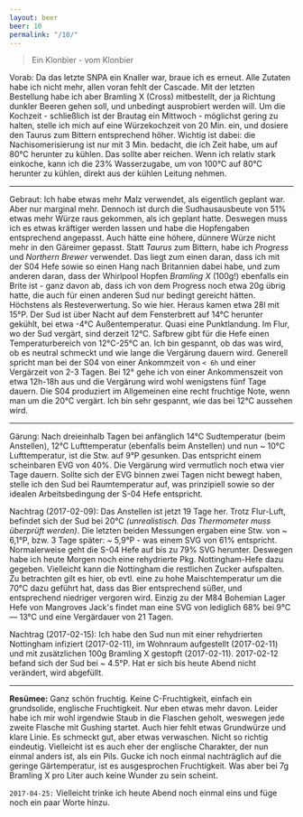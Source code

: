 ```yaml
---
layout: beer
beer: 10
permalink: "/10/"
---
```


> Ein Klonbier - vom Klonbier

Vorab: Da das letzte SNPA ein Knaller war, braue ich es erneut. Alle Zutaten habe ich nicht mehr, allen voran fehlt der Cascade. Mit der letzten Bestellung habe ich aber Bramling X (Cross) mitbestellt, der ja Richtung dunkler Beeren gehen soll, und unbedingt ausprobiert werden will. Um die Kochzeit - schließlich ist der Brautag ein Mittwoch - möglichst gering zu halten, stelle ich mich auf eine Würzekochzeit von 20 Min. ein, und dosiere den Taurus zum Bittern entsprechend höher. Wichtig ist dabei: die Nachisomerisierung ist nur mit 3 Min. bedacht, die ich Zeit habe, um auf 80°C herunter zu kühlen. Das sollte aber reichen. Wenn ich relativ stark einkoche, kann ich die 23% Wasserzugabe, um von 100°C auf 80°C herunter zu kühlen, direkt aus der kühlen Leitung nehmen.

---

Gebraut: Ich habe etwas mehr Malz verwendet, als eigentlich geplant war. Aber nur marginal mehr. Dennoch ist durch die Sudhausausbeute von 51% etwas mehr Würze raus gekommen, als ich geplant hatte. Deswegen muss ich es etwas kräftiger werden lassen und habe die Hopfengaben entsprechend angepasst. Auch hätte eine höhere, dünnere Würze nicht mehr in den Gäreimer gepasst. Statt *Taurus* zum Bittern, habe ich *Progress* und *Northern Brewer* verwendet. Das liegt zum einen daran, dass ich mit der S04 Hefe sowie so einen Hang nach Britannien dabei habe, und zum anderen daran, dass der Whirlpool Hopfen *Bramling X* (100g!) ebenfalls ein Brite ist - ganz davon ab, dass ich von dem Progress noch etwa 20g übrig hatte, die auch für einen anderen Sud nur bedingt gereicht hätten. Höchstens als Resteverwertung. So wie hier. Heraus kamen etwa 28l mit 15°P. Der Sud ist über Nacht auf dem Fensterbrett auf 14°C herunter gekühlt, bei etwa -4°C Außentemperatur. Quasi eine Punktlandung. Im Flur, wo der Sud vergärt, sind derzeit 12°C. Safbrew gibt für die Hefe einen Temperaturbereich von 12°C-25°C an. Ich bin gespannt, ob das was wird, ob es neutral schmeckt und wie lange die Vergärung dauern wird. Generell spricht man bei der S04 von einer Ankommzeit von `< 6h` und einer Vergärzeit von 2-3 Tagen. Bei 12° gehe ich von einer Ankommenszeit von etwa 12h-18h aus und die Vergärung wird wohl wenigstens fünf Tage dauern. Die S04 produziert im Allgemeinen eine recht fruchtige Note, wenn man um die 20°C vergärt. Ich bin sehr gespannt, wie das bei 12°C aussehen wird.

---

Gärung: Nach dreieinhalb Tagen bei anfänglich 14°C Sudtemperatur (beim Anstellen), 12°C Lufttemperatur (ebenfalls beim Anstellen) und nun ~ 10°C Lufttemperatur, ist die Stw. auf 9°P gesunken. Das entspricht einem scheinbaren EVG von 40%. Die Vergärung wird vermutlich noch etwa vier Tage dauern. Sollte  sich der EVG binnen zwei Tagen nicht bewegt haben, stelle ich den Sud  bei Raumtemperatur auf, was prinzipiell sowie so der idealen Arbeitsbedingung der S-04 Hefe entspricht.

Nachtrag (2017-02-09): Das Anstellen ist jetzt 19 Tage her. Trotz Flur-Luft, befindet sich der Sud bei 20°C *(unrealistisch. Das Thermometer muss überprüft werden)*. Die letzten beiden Messungen ergaben eine Stw. von ~ 6,1°P, bzw. 3 Tage später: ~ 5,9°P - was einem SVG von 61% entspricht. Normalerweise geht die S-04 Hefe auf bis zu 79% SVG herunter. Deswegen habe ich heute Morgen noch eine rehydrierte Pkg. Nottingham-Hefe dazu gegeben. Vielleicht kann die Nottingham die restlichen Zucker aufspalten. Zu betrachten gilt es hier, ob evtl. eine zu hohe Maischtemperatur um die 70°C dazu geführt hat, dass das Bier entsprechend süßer, und entsprechend niedriger vergoren wird. Einzig zu der M84 Bohemian Lager Hefe von Mangroves Jack's findet man eine SVG von lediglich 68% bei 9°C — 13°C und eine Vergärdauer von 21 Tagen.

Nachtrag (2017-02-15): Ich habe den Sud nun mit einer rehydrierten Nottingham infiziert (2017-02-11), im Wohnraum aufgestellt (2017-02-11) und mit zusätzlichen 100g Bramling X gestopft (2017-02-11). 2017-02-12 befand sich der Sud bei ~ 4.5°P. Hat er sich bis heute Abend nicht verändert, wird abgefüllt.

---

**Resümee:** Ganz schön fruchtig. Keine C-Fruchtigkeit, einfach ein grundsolide, englische Fruchtigkeit. Nur eben etwas mehr davon. Leider habe ich mir wohl irgendwie Staub in die Flaschen geholt, weswegen jede zweite Flasche mit Gushing startet. Auch hier fehlt etwas Grundwürze und klare Linie. Es schmeckt gut, aber etwas verwaschen. Nicht so richtig eindeutig. Vielleicht ist es auch eher der englische Charakter, der nun einmal anders ist, als ein Pils. Gucke ich noch einmal nachträglich auf die geringe Gärtemperatur, ist es ausgesprochen Fruchtigkeit. Was aber bei 7g Bramling X pro Liter auch keine Wunder zu sein scheint.

`2017-04-25:` Vielleicht trinke ich heute Abend noch einmal eins und füge noch ein paar Worte hinzu.
